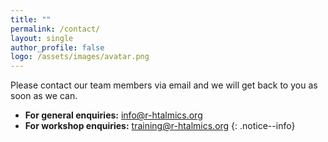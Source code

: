 ```yaml
---
title: ""
permalink: /contact/
layout: single
author_profile: false
logo: /assets/images/avatar.png
---
```

Please contact our team members via email and we will get back to you as soon as we can.
- **For general enquiries:** <info@r-htalmics.org>
- **For workshop enquiries:** <training@r-htalmics.org>
{: .notice--info}